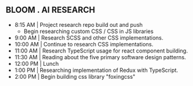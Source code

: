 ## BLOOM . AI RESEARCH 

  * 8:15 AM | Project research repo build out and push
    * Begin researching custom CSS / CSS in JS libraries
  * 9:00 AM | Research SCSS and other CSS implementations. 
  * 10:00 AM | Continue to research CSS implementations. 
  * 11:00 AM | Research TypeScript usage for react component building. 
  * 11:30 AM | Reading about the five primary software design patterns. 
  * 12:00 PM | Lunch
  * 1:00 PM | Researching implementation of Redux with TypeScript.
  * 2:00 PM | Begin building css library "foxingcss"